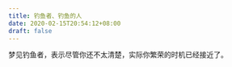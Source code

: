 ```yaml
---
title: 钓鱼者、钓鱼的人
date: 2020-02-15T20:54:12+08:00
draft: false
---
```


梦见钓鱼者，表示尽管你还不太清楚，实际你繁荣的时机已经接近了。